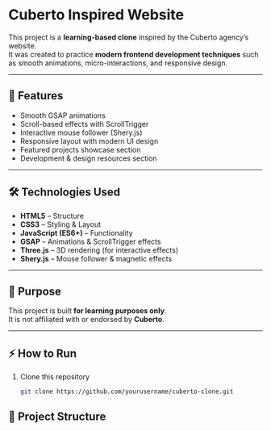 # Cuberto Inspired Website

This project is a **learning-based clone** inspired by the Cuberto agency’s website.  
It was created to practice **modern frontend development techniques** such as smooth animations, micro-interactions, and responsive design.

---

## 🚀 Features
- Smooth GSAP animations  
- Scroll-based effects with ScrollTrigger  
- Interactive mouse follower (Shery.js)  
- Responsive layout with modern UI design  
- Featured projects showcase section  
- Development & design resources section  

---

## 🛠️ Technologies Used
- **HTML5** – Structure  
- **CSS3** – Styling & Layout  
- **JavaScript (ES6+)** – Functionality  
- **GSAP** – Animations & ScrollTrigger effects  
- **Three.js** – 3D rendering (for interactive effects)  
- **Shery.js** – Mouse follower & magnetic effects  

---


## 🎯 Purpose
This project is built **for learning purposes only**.  
It is not affiliated with or endorsed by **Cuberto**.  

---

## ⚡ How to Run
1. Clone this repository  
   ```bash
   git clone https://github.com/yourusername/cuberto-clone.git

## 📂 Project Structure
